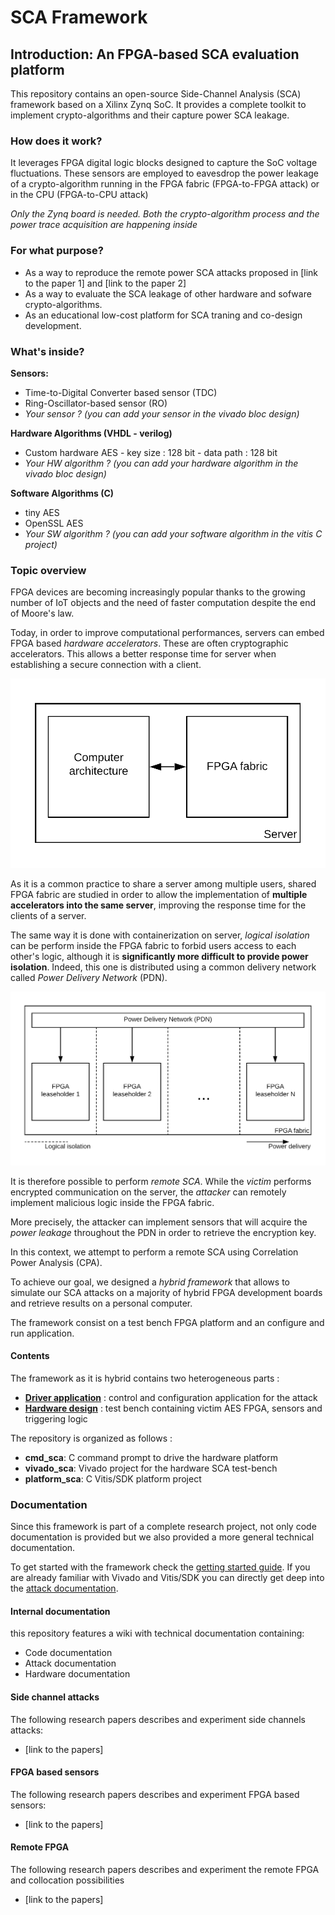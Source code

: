  # SCA Framework

## Introduction: An FPGA-based SCA evaluation platform 

This repository contains an open-source Side-Channel Analysis (SCA) framework based on a Xilinx Zynq SoC. It provides a complete toolkit to implement crypto-algorithms and their capture power SCA leakage.

<!--We constructed the framework in order to allow to easily reproduce the attacks made available by the current state of the art.
We want to keep the framework setup and attack configuration as straightforward as possible in order to allow the largest number of people to launch and review the attack.-->

### How does it work?

It leverages FPGA digital logic blocks designed to capture the SoC voltage fluctuations. These sensors are employed to eavesdrop the power leakage 
of a crypto-algorithm running in the FPGA fabric (FPGA-to-FPGA attack) or in the CPU (FPGA-to-CPU attack)
<!--then used to conduct Simple Power Analysis (SPA) and Correlation Power Analysis (CPA)-->
*Only the Zynq board is needed. Both the crypto-algorithm process and the power trace acquisition are happening inside*


### For what purpose? 

- As a way to reproduce the remote power SCA attacks proposed in [link to the paper 1] and [link to the paper 2]
- As a way to evaluate the SCA leakage of other hardware and sofware crypto-algorithms.
- As an educational low-cost platform for SCA traning and co-design development.

### What's inside?

**Sensors:**
- Time-to-Digital Converter based sensor (TDC) 
- Ring-Oscillator-based sensor (RO)
- *Your sensor ? (you can add your sensor in the vivado bloc design)*

**Hardware Algorithms (VHDL - verilog)**
- Custom hardware AES - key size : 128 bit - data path : 128 bit
- *Your HW algorithm ? (you can add your hardware algorithm in the vivado bloc design)*

**Software Algorithms (C)**
- tiny AES
- OpenSSL AES
- *Your SW algorithm ? (you can add your software algorithm in the vitis C project)*


### Topic overview

FPGA devices are becoming increasingly popular thanks to the growing number of IoT objects and the need of faster computation despite the end of Moore's law.

Today, in order to improve computational performances, servers can embed FPGA based *hardware accelerators*. These are often cryptographic accelerators. This allows a better response time for server when establishing a secure connection with a client. 

![sca servers fpga](media/img/sca_servers_fpga.png)  

As it is a common practice to share a server among multiple users, shared FPGA fabric are studied in order to allow the implementation of **multiple accelerators into the same server**, improving the response time for the clients of a server.

The same way it is done with containerization on server, *logical isolation* can be perform inside the FPGA fabric to forbid users access to each other's logic, although it is **significantly more difficult to provide power isolation**. Indeed, this one is distributed using a common delivery network called *Power Delivery Network* (PDN).    

![sca pdn](media/img/sca_pdn.png)

It is therefore possible to perform *remote SCA*.
While the *victim* performs encrypted communication on the server, the *attacker* can remotely implement malicious logic inside the FPGA fabric.

More precisely, the attacker can implement sensors that will acquire the *power leakage* throughout the PDN in order to retrieve the encryption key.

In this context, we attempt to perform a remote SCA using Correlation Power Analysis (CPA).

To achieve our goal, we designed a *hybrid framework* that allows to simulate our SCA attacks on a majority of hybrid FPGA development boards and retrieve results on a personal computer.

The framework consist on a test bench FPGA platform and an configure and run application.


#### Contents

The framework as it is hybrid contains two heterogeneous parts :
- [**Driver application**](https://github.com/samiBendou/sca_framework/tree/master/cmd_sca) : control and configuration application for the attack
- [**Hardware design**](https://github.com/samiBendou/sca_framework/tree/master/vivado_sca) : test bench containing victim AES FPGA, sensors and triggering logic

The repository is organized as follows :
- **cmd_sca**:  C command prompt to drive the hardware platform
- **vivado_sca**: Vivado project for the hardware SCA test-bench
- **platform_sca**: C Vitis/SDK platform project

### Documentation

Since this framework is part of a complete research project, not only code documentation is provided but we also provided a more general technical documentation.

To get started with the framework check the [getting started guide](https://github.com/samiBendou/sca_framework/wiki/Getting-Started). 
If you are already familiar with Vivado and Vitis/SDK you can directly get deep into the [attack documentation](https://github.com/samiBendou/sca_framework/wiki/Our-setup).


#### Internal documentation

this repository features a wiki with technical documentation containing:
- Code documentation
- Attack documentation
- Hardware documentation 

#### Side channel attacks

The following research papers describes and experiment side channels attacks:
- [link to the papers]

#### FPGA based sensors

The following research papers describes and experiment FPGA based sensors:
- [link to the papers]

#### Remote FPGA

The following research papers describes and experiment the remote FPGA and collocation possibilities
- [link to the papers]
